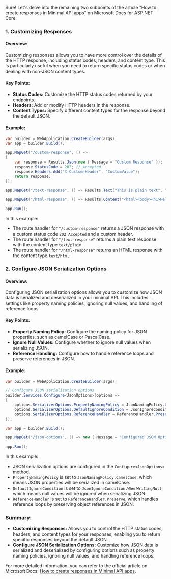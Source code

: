 Sure! Let's delve into the remaining two subpoints of the article "How to create responses in Minimal API apps" on Microsoft Docs for ASP.NET Core:

### 1. Customizing Responses

#### Overview:
Customizing responses allows you to have more control over the details of the HTTP response, including status codes, headers, and content type. This is particularly useful when you need to return specific status codes or when dealing with non-JSON content types.

#### Key Points:
- **Status Codes:** Customize the HTTP status codes returned by your endpoints.
- **Headers:** Add or modify HTTP headers in the response.
- **Content Types:** Specify different content types for the response beyond the default JSON.

#### Example:
```csharp name=Program.cs
var builder = WebApplication.CreateBuilder(args);
var app = builder.Build();

app.MapGet("/custom-response", () =>
{
    var response = Results.Json(new { Message = "Custom Response" });
    response.StatusCode = 202; // Accepted
    response.Headers.Add("X-Custom-Header", "CustomValue");
    return response;
});

app.MapGet("/text-response", () => Results.Text("This is plain text", "text/plain"));

app.MapGet("/html-response", () => Results.Content("<html><body><h1>Hello, World!</h1></body></html>", "text/html"));

app.Run();
```

In this example:
- The route handler for `"/custom-response"` returns a JSON response with a custom status code `202 Accepted` and a custom header.
- The route handler for `"/text-response"` returns a plain text response with the content type `text/plain`.
- The route handler for `"/html-response"` returns an HTML response with the content type `text/html`.

### 2. Configure JSON Serialization Options

#### Overview:
Configuring JSON serialization options allows you to customize how JSON data is serialized and deserialized in your minimal API. This includes settings like property naming policies, ignoring null values, and handling of reference loops.

#### Key Points:
- **Property Naming Policy:** Configure the naming policy for JSON properties, such as camelCase or PascalCase.
- **Ignore Null Values:** Configure whether to ignore null values when serializing JSON.
- **Reference Handling:** Configure how to handle reference loops and preserve references in JSON.

#### Example:
```csharp name=Program.cs
var builder = WebApplication.CreateBuilder(args);

// Configure JSON serialization options
builder.Services.Configure<JsonOptions>(options =>
{
    options.SerializerOptions.PropertyNamingPolicy = JsonNamingPolicy.CamelCase;
    options.SerializerOptions.DefaultIgnoreCondition = JsonIgnoreCondition.WhenWritingNull;
    options.SerializerOptions.ReferenceHandler = ReferenceHandler.Preserve;
});

var app = builder.Build();

app.MapGet("/json-options", () => new { Message = "Configured JSON Options" });

app.Run();
```

In this example:
- JSON serialization options are configured in the `Configure<JsonOptions>` method.
- `PropertyNamingPolicy` is set to `JsonNamingPolicy.CamelCase`, which means JSON properties will be serialized in camelCase.
- `DefaultIgnoreCondition` is set to `JsonIgnoreCondition.WhenWritingNull`, which means null values will be ignored when serializing JSON.
- `ReferenceHandler` is set to `ReferenceHandler.Preserve`, which handles reference loops by preserving object references in JSON.

### Summary:

- **Customizing Responses:** Allows you to control the HTTP status codes, headers, and content types for your responses, enabling you to return specific responses beyond the default JSON.
- **Configure JSON Serialization Options:** Customize how JSON data is serialized and deserialized by configuring options such as property naming policies, ignoring null values, and handling reference loops.

For more detailed information, you can refer to the official article on Microsoft Docs: [How to create responses in Minimal API apps](https://docs.microsoft.com/en-us/aspnet/core/fundamentals/minimal-apis/responses).